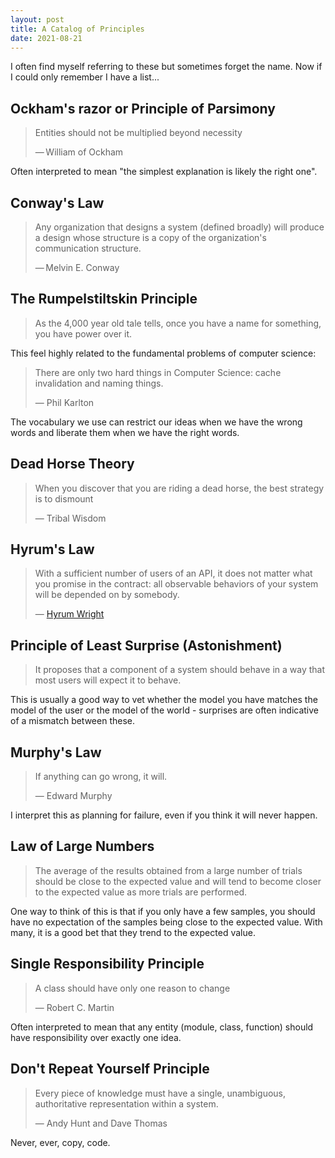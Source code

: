 ```yaml
---
layout: post
title: A Catalog of Principles
date: 2021-08-21
---
```


I often find myself referring to these but sometimes forget the name. Now if
I could only remember I have a list...

## Ockham's razor or Principle of Parsimony

> Entities should not be multiplied beyond necessity
>
> — William of Ockham

Often interpreted to mean "the simplest explanation is likely the right one".

## Conway's Law

> Any organization that designs a system (defined broadly) will produce a
> design whose structure is a copy of the organization's communication structure.
>
> — Melvin E. Conway

## The Rumpelstiltskin Principle

> As the 4,000 year old tale tells, once you have a name for something, you have power over it.

This feel highly related to the fundamental problems of computer science:

> There are only two hard things in Computer Science: cache invalidation and naming things.
>
> — Phil Karlton

The vocabulary we use can restrict our ideas when we have the wrong words and
liberate them when we have the right words.

## Dead Horse Theory

> When you discover that you are riding a dead horse, the best strategy is to
> dismount
>
> — Tribal Wisdom

## Hyrum's Law

> With a sufficient number of users of an API, it does not matter what you
> promise in the contract: all observable behaviors of your system will be
> depended on by somebody.
>
> — [Hyrum Wright](https://www.hyrumslaw.com/)

## Principle of Least Surprise (Astonishment)

> It proposes that a component of a system should behave in a way that most
> users will expect it to behave.

This is usually a good way to vet whether the model you have matches the model
of the user or the model of the world - surprises are often indicative of a
mismatch between these.

## Murphy's Law

> If anything can go wrong, it will.
>
> — Edward Murphy

I interpret this as planning for failure, even if you think it will never
happen.

## Law of Large Numbers

> The average of the results obtained from a large number of trials should be
> close to the expected value and will tend to become closer to the expected
> value as more trials are performed.

One way to think of this is that if you only have a few samples, you should
have no expectation of the samples being close to the expected value. With
many, it is a good bet that they trend to the expected value.

## Single Responsibility Principle

> A class should have only one reason to change
>
> — Robert C. Martin

Often interpreted to mean that any entity (module, class, function) should have
responsibility over exactly one idea.

## Don't Repeat Yourself Principle

> Every piece of knowledge must have a single, unambiguous, authoritative
> representation within a system.
>
> — Andy Hunt and Dave Thomas

Never, ever, copy, code.
